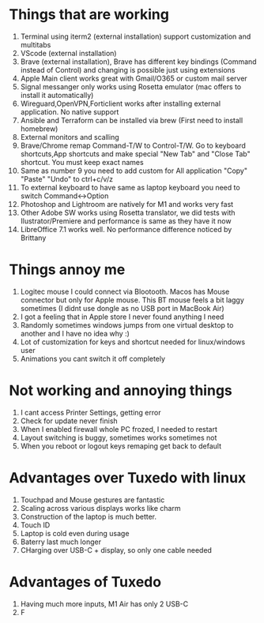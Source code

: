 # Things that are working
1. Terminal using iterm2 (external installation) support customization and multitabs
2. VScode (external installation)
3. Brave (external installation), Brave has different key bindings (Command instead of Control) and changing is possible just using extensions
4. Apple Main client works great with Gmail/O365 or custom mail server
5. Signal messanger only works using Rosetta emulator (mac offers to install it automatically)
6. Wireguard,OpenVPN,Forticlient works after installing external application. No native support
7. Ansible and Terraform can be installed via brew (First need to install homebrew)
8. External monitors and scalling
9. Brave/Chrome remap Command-T/W to Control-T/W. Go to keyboard shortcuts,App shortcuts and make special "New Tab" and "Close Tab" shortcut. You must keep exact names
10. Same as number 9 you need to add custom for All application "Copy" "Paste" "Undo" to ctrl+c/v/z
11. To external keyboard to have same as laptop keyboard you need to switch Command<->Option
12. Photoshop and Lightroom are natively for M1 and works very fast
13. Other Adobe SW works using Rosetta translator, we did tests with Ilustrator/Premiere and performance is same as they have it now
14. LibreOffice 7.1 works well. No performance difference noticed by Brittany


# Things annoy me
1. Logitec mouse I could connect via Blootooth. Macos has Mouse connector but only for Apple mouse. This BT mouse feels a bit laggy sometimes (I didnt use dongle as no USB port in MacBook Air)
2. I got a feeling that in Apple store I never found anything I need
3. Randomly sometimes windows jumps from one virtual desktop to another and I have no idea why :)
4. Lot of customization for keys and shortcut needed for linux/windows user
5. Animations you cant switch it off completely 

# Not working and annoying things
1. I cant access Printer Settings, getting error
2. Check for update never finish
3. When I enabled firewall whole PC frozed, I needed to restart
4. Layout switching is buggy, sometimes works sometimes not
5. When you reboot or logout keys remaping get back to default

# Advantages over Tuxedo with linux
1. Touchpad and Mouse gestures are fantastic
2. Scaling across various displays works like charm
3. Construction of the laptop is much better.
4. Touch ID
5. Laptop is cold even during usage
6. Baterry last much longer
7. CHarging over USB-C + display, so only one cable needed

# Advantages of Tuxedo
1. Having much more inputs, M1 Air has only 2 USB-C
2. F